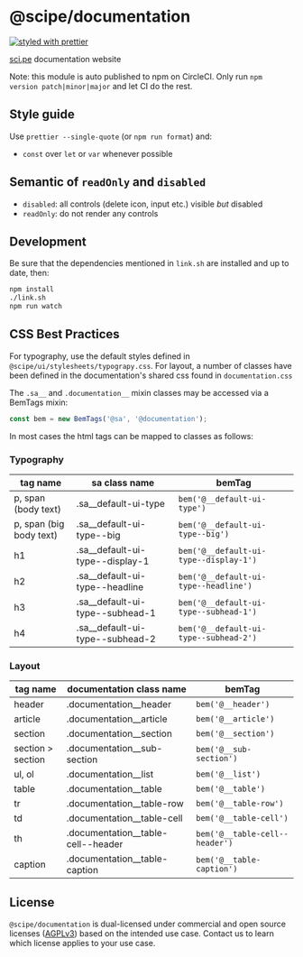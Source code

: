 # @scipe/documentation

[![styled with prettier](https://img.shields.io/badge/styled_with-prettier-ff69b4.svg)](https://github.com/prettier/prettier)

[sci.pe](https://sci.pe) documentation website

Note: this module is auto published to npm on CircleCI. Only run `npm version
patch|minor|major` and let CI do the rest.

## Style guide

Use `prettier --single-quote` (or `npm run format`) and:

* `const` over `let` or `var` whenever possible

## Semantic of `readOnly` and `disabled`

* `disabled`: all controls (delete icon, input etc.) visible _but_ disabled
* `readOnly`: do not render any controls

## Development

Be sure that the dependencies mentioned in `link.sh` are installed and up to date, then:

```sh
npm install
./link.sh
npm run watch
```

## CSS Best Practices

For typography, use the default styles defined in `@scipe/ui/stylesheets/typograpy.css`.
For layout, a number of classes have been defined in the documentation's shared css found in `documentation.css`

The `.sa__` and `.documentation__` mixin classes may be accessed via a BemTags mixin:

```js
const bem = new BemTags('@sa', '@documentation');
```

In most cases the html tags can be mapped to classes as follows:

### Typography

| tag name                | sa class name                     | bemTag                                 |
| ----------------------- | --------------------------------- | -------------------------------------- |
| p, span (body text)     | .sa\_\_default-ui-type            | `bem('@__default-ui-type')`            |
| p, span (big body text) | .sa\_\_default-ui-type--big       | `bem('@__default-ui-type--big')`       |
| h1                      | .sa\_\_default-ui-type--display-1 | `bem('@__default-ui-type--display-1')` |
| h2                      | .sa\_\_default-ui-type--headline  | `bem('@__default-ui-type--headline')`  |
| h3                      | .sa\_\_default-ui-type--subhead-1 | `bem('@__default-ui-type--subhead-1')` |
| h4                      | .sa\_\_default-ui-type--subhead-2 | `bem('@__default-ui-type--subhead-2')` |

### Layout

| tag name          | documentation class name             | bemTag                         |
| ----------------- | ----------------------------------- | ------------------------------ |
| header            | .documentation\_\_header            | `bem('@__header')`             |
| article           | .documentation\_\_article            | `bem('@__article')`            |
| section           | .documentation\_\_section           | `bem('@__section')`            |
| section > section | .documentation\_\_sub-section       | `bem('@__sub-section')`        |
| ul, ol            | .documentation\_\_list               | `bem('@__list')`               |
| table             | .documentation\_\_table              | `bem('@__table')`              |
| tr                | .documentation\_\_table-row          | `bem('@__table-row')`          |
| td                | .documentation\_\_table-cell         | `bem('@__table-cell')`         |
| th                | .documentation\_\_table-cell--header | `bem('@__table-cell--header')` |
| caption           | .documentation\_\_table-caption      | `bem('@__table-caption')`      |


## License

`@scipe/documentation` is dual-licensed under commercial and open source licenses
([AGPLv3](https://www.gnu.org/licenses/agpl-3.0.en.html)) based on the intended
use case. Contact us to learn which license applies to your use case.
